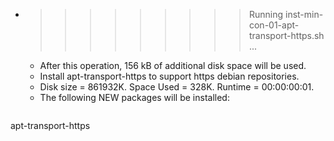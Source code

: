 * >>>>>>>>> Running inst-min-con-01-apt-transport-https.sh ...
  * After this operation, 156 kB of additional disk space will be used.
  * Install apt-transport-https to support https debian repositories.
  * Disk size = 861932K. Space Used = 328K. Runtime = 00:00:00:01.
  * The following NEW packages will be installed:
  ```bash
apt-transport-https
  ```
